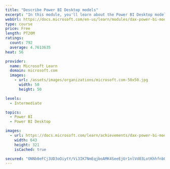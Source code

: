 ```yaml
---
title: "Describe Power BI Desktop models"
excerpt: "In this module, you'll learn about the Power BI Desktop model structure, star schema design basics, analytics queries, and report visual configuration. This module provides a strong foundation on which you can learn to optimize model designs and add model calculations."
webUrl: https://docs.microsoft.com/en-us/learn/modules/dax-power-bi-models/
type: course
price: Free
length: PT20M
ratings:
  count: 792
  average: 4.7613635
heat: 56

provider:
  name: Microsoft Learn
  domain: microsoft.com
  images:
    - url: /assets/images/organizations/microsoft.com-50x50.jpg
      width: 50
      height: 50

levels:
  - Intermediate

topics:
  - Power BI
  - Power BI Desktop

images:
  - url: https://docs.microsoft.com/learn/achievements/dax-power-bi-models-social.png
    width: 643
    height: 321
    isCached: true

secured: "ONNb0eFCj3UD3oOiytY/Vi3IK7NmEqjboAMK4SeeEjUr1nlVd03LotKhhfnbQ9YVBu8eF0u3Absnz5KhPwUY4Bc4laCPWreRMJapoMkAFzNrZo5Z4n3QMKD44vcv1KTGc2sWTfvK6/WehuTuiuO9/p99YxmD0hNaXvnAEkIH5iv3G5g3Ql4YkyKmFYSVVMWJ4Tl1YbcKY1ZfpFxdTkxk2+u0JlzDZHOyUjZRjDjzXz6JF/oM/kGXsjE/ZjcAEQ2NAzU4Tkp0r9eFLUfCmvtUNnLUkxhqmO0TSdeRUI3W52gDEsVb+nunnJxU2UTeV43llyDjlRXCS4Wrd1qkts7diuIfygFxW1i79wRag1H4bXUpM9YhPP02fEsovJj0WvGaKu6IZMjcwvyBqGakhourrpwLcJAb+9j7g5L7BeQ3JQo=;fK7pOIxP9RVslDLI0J2tOw=="
---
```


